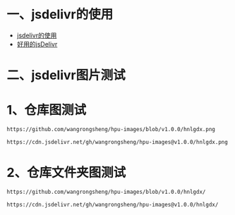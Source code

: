 # 一、jsdelivr的使用

- [jsdelivr的使用](https://blog.csdn.net/qq_36910987/article/details/89562291)
- [好用的jsDelivr](https://www.cnblogs.com/murenziwei/p/12747311.html)

# 二、jsdelivr图片测试

# 1、仓库图测试

```html
https://github.com/wangrongsheng/hpu-images/blob/v1.0.0/hnlgdx.png

https://cdn.jsdelivr.net/gh/wangrongsheng/hpu-images@v1.0.0/hnlgdx.png
```

# 2、仓库文件夹图测试

```html
https://github.com/wangrongsheng/hpu-images/blob/v1.0.0/hnlgdx/

https://cdn.jsdelivr.net/gh/wangrongsheng/hpu-images@v1.0.0/hnlgdx/
```
